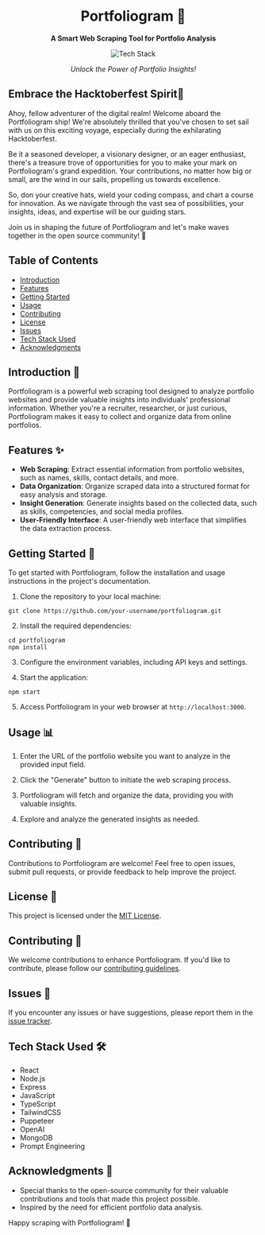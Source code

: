 <h1 align="center">Portfoliogram 🚀</h1>

<p align="center">
  <b>A Smart Web Scraping Tool for Portfolio Analysis</b>
</p>

<p align="center">
  <img src="https://img.shields.io/badge/Tech%20Stack-React%20%7C%20Node.js%20%7C%20OpenAI%20%7C%20Puppeteer%20%7C%20TypeScript%20%7C%20TailwindCSS-0288d1.svg" alt="Tech Stack" />
</p>

  
<p align="center">
  <i>Unlock the Power of Portfolio Insights!</i>
</p>

## Embrace the Hacktoberfest Spirit🎉
Ahoy, fellow adventurer of the digital realm! Welcome aboard the Portfoliogram ship! We're absolutely thrilled that you've chosen to set sail with us on this exciting voyage, especially during the exhilarating Hacktoberfest.

Be it a seasoned developer, a visionary designer, or an eager enthusiast, there's a treasure trove of opportunities for you to make your mark on Portfoliogram's grand expedition. Your contributions, no matter how big or small, are the wind in our sails, propelling us towards excellence.

So, don your creative hats, wield your coding compass, and chart a course for innovation. As we navigate through the vast sea of possibilities, your insights, ideas, and expertise will be our guiding stars.

Join us in shaping the future of Portfoliogram and let's make waves together in the open source community! 🌟

## Table of Contents
- [Introduction](#introduction)
- [Features](#features)
- [Getting Started](#getting-started)
- [Usage](#usage)
- [Contributing](#contributing)
- [License](#license)
- [Issues](#issues)
- [Tech Stack Used](#tech-stack-used)
- [Acknowledgments](#acknowledgments)

## Introduction 📝

Portfoliogram is a powerful web scraping tool designed to analyze portfolio websites and provide valuable insights into individuals' professional information. Whether you're a recruiter, researcher, or just curious, Portfoliogram makes it easy to collect and organize data from online portfolios.

## Features ✨

- **Web Scraping**: Extract essential information from portfolio websites, such as names, skills, contact details, and more.
- **Data Organization**: Organize scraped data into a structured format for easy analysis and storage.
- **Insight Generation**: Generate insights based on the collected data, such as skills, competencies, and social media profiles.
- **User-Friendly Interface**: A user-friendly web interface that simplifies the data extraction process.

## Getting Started 🚀
To get started with Portfoliogram, follow the installation and usage instructions in the project's documentation.

1. Clone the repository to your local machine:
```
git clone https://github.com/your-username/portfoliogram.git
```

2. Install the required dependencies:
```
cd portfoliogram
npm install
```

3. Configure the environment variables, including API keys and settings.

4. Start the application:
```
npm start
```

5. Access Portfoliogram in your web browser at `http://localhost:3000`.

## Usage 📊

1. Enter the URL of the portfolio website you want to analyze in the provided input field.

2. Click the "Generate" button to initiate the web scraping process.

3. Portfoliogram will fetch and organize the data, providing you with valuable insights.

4. Explore and analyze the generated insights as needed.

## Contributing 🤝

Contributions to Portfoliogram are welcome! Feel free to open issues, submit pull requests, or provide feedback to help improve the project.

## License 📜

This project is licensed under the [MIT License](LICENSE).

## Contributing 🚀

We welcome contributions to enhance Portfoliogram. If you'd like to contribute, please follow our [contributing guidelines](CONTRIBUTING.md).

## Issues 🐛

If you encounter any issues or have suggestions, please report them in the [issue tracker](https://github.com/your-username/Portfoliogram/issues).

## Tech Stack Used 🛠️

- React
- Node.js
- Express
- JavaScript
- TypeScript
- TailwindCSS
- Puppeteer
- OpenAI
- MongoDB
- Prompt Engineering

## Acknowledgments 🙏

- Special thanks to the open-source community for their valuable contributions and tools that made this project possible.
- Inspired by the need for efficient portfolio data analysis.

Happy scraping with Portfoliogram! 🎉
